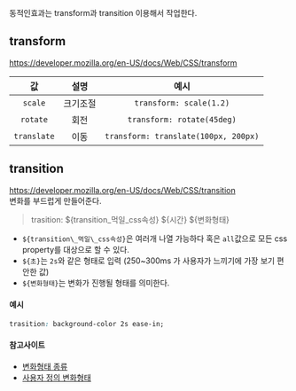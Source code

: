 동적인효과는 transform과 transition 이용해서 작업한다.

## transform

https://developer.mozilla.org/en-US/docs/Web/CSS/transform

|     값      |   설명   |                 예시                 |
| :---------: | :------: | :----------------------------------: |
|   `scale`   | 크기조절 |       `transform: scale(1.2)`        |
|  `rotate`   |   회전   |      `transform: rotate(45deg)`      |
| `translate` |   이동   | `transform: translate(100px, 200px)` |

## transition

https://developer.mozilla.org/en-US/docs/Web/CSS/transition \
변화를 부드럽게 만들어준다.

> trasition: ${transition\_먹일\_css속성} ${시간} ${변화형태}

- `${transition\_먹일\_css속성}`은 여러개 나열 가능하다 혹은 `all`값으로 모든 css property를 대상으로 할 수 있다.
- `${초}`는 `2s`와 같은 형태로 입력 (250~300ms 가 사용자가 느끼기에 가장 보기 편안한 값)
- `${변화형태}`는 변화가 진행될 형태를 의미한다.

#### 예시

```css
trasition: background-color 2s ease-in;
```

#### 참고사이트

- [변화형태 종류](https://developer.mozilla.org/en-US/docs/Web/CSS/animation-timing-function)
- [사용자 정의 변화형태](https://cubic-bezier.com/)
